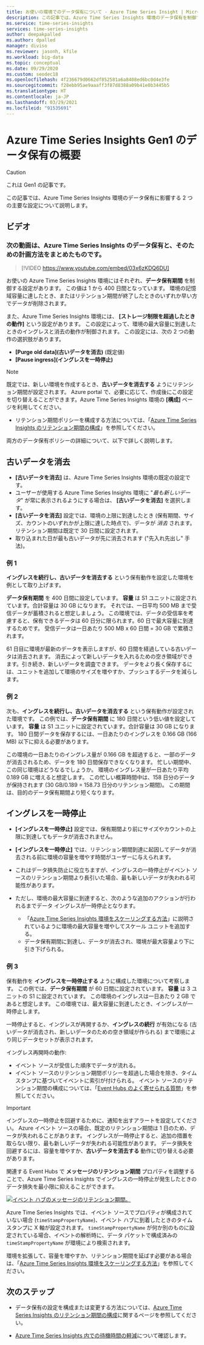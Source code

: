 ```yaml
---
title: お使いの環境でのデータ保有について - Azure Time Series Insight | Microsoft Docs
description: この記事では、Azure Time Series Insights 環境のデータ保有を制御する 2 つの設定について説明します。
ms.service: time-series-insights
services: time-series-insights
author: deepakpalled
ms.author: dpalled
manager: diviso
ms.reviewer: jasonh, kfile
ms.workload: big-data
ms.topic: conceptual
ms.date: 09/29/2020
ms.custom: seodec18
ms.openlocfilehash: 4f236679d0662df852581a6a8408ed6bc0d4e3fe
ms.sourcegitcommit: f28ebb95ae9aaaff3f87d8388a09b41e0b3445b5
ms.translationtype: HT
ms.contentlocale: ja-JP
ms.lasthandoff: 03/29/2021
ms.locfileid: "91535691"
---
```

# <a name="understand-data-retention-in-azure-time-series-insights-gen1"></a>Azure Time Series Insights Gen1 のデータ保有の概要

> [!CAUTION]
> これは Gen1 の記事です。

この記事では、Azure Time Series Insights 環境のデータ保有に影響する 2 つの主要な設定について説明します。

## <a name="video"></a>ビデオ

### <a name="the-following-video-summarizes-azure-time-series-insights-data-retention-and-how-to-plan-for-itbr"></a>次の動画は、Azure Time Series Insights のデータ保有と、そのための計画方法をまとめたものです。</br>

> [!VIDEO https://www.youtube.com/embed/03x6zKDQ6DU]

お使いの Azure Time Series Insights 環境にはそれぞれ、**データ保有期間** を制御する設定があります。 この値は 1 から 400 日間となっています。 環境の記憶域容量に達したとき、またはリテンション期間が終了したときのいずれか早い方でデータが削除されます。

また、Azure Time Series Insights 環境には、 **[ストレージ制限を超過したときの動作]** という設定があります。 この設定によって、環境の最大容量に到達したときのイングレスと消去の動作が制御されます。 この設定には、次の 2 つの動作の選択肢があります。

- **[Purge old data]\(古いデータを消去\)** (既定値)  
- **[Pause ingress]\(イングレスを一時停止\)**

> [!NOTE]
> 既定では、新しい環境を作成するとき、**古いデータを消去する** ようにリテンション期間が設定されます。 Azure portal で、必要に応じて、作成後にこの設定を切り替えることができます。Azure Time Series Insights 環境の **[構成]** ページを利用してください。
>
> - リテンション期間ポリシーを構成する方法については、「[Azure Time Series Insights のリテンション期間の構成](time-series-insights-how-to-configure-retention.md)」を参照してください。

両方のデータ保有ポリシーの詳細について、以下で詳しく説明します。

## <a name="purge-old-data"></a>古いデータを消去

- **[古いデータを消去]** は、Azure Time Series Insights 環境の既定の設定です。  
- ユーザーが使用する Azure Time Series Insights 環境に "*最も新しいデータ*" が常に表示されるようにする場合は、 **[古いデータを消去]** を選択します。
- **[古いデータを消去]** 設定では、環境の上限に到達したとき (保有期間、サイズ、カウントのいずれかが上限に達した時点で)、データが *消去* されます。 リテンション期間は既定で 30 日間に設定されます。
- 取り込まれた日が最も古いデータが先に消去されます ("先入れ先出し" 手法)。

### <a name="example-one"></a>例 1

**イングレスを続行し、古いデータを消去する** という保有動作を設定した環境を例として取り上げます。

**データ保有期間** を 400 日間に設定しています。 **容量** は S1 ユニットに設定されています。合計容量は 30 GB になります。 それでは、一日平均 500 MB まで受信データが蓄積されると想定しましょう。 この環境では、データの受信率を考慮すると、保有できるデータは 60 日分に限られます。60 日で最大容量に到達するためです。 受信データは一日あたり 500 MB x 60 日間 = 30 GB で累積されます。

61 日目に環境が最新のデータを表示しますが、60 日間を経過している古いデータは消去されます。 消去によって新しいデータを入れるための空き領域ができます。引き続き、新しいデータを調査できます。 データをより長く保存するには、ユニットを追加して環境のサイズを増やすか、プッシュするデータを減らします。  

### <a name="example-two"></a>例 2

次も、**イングレスを続行し、古いデータを消去する** という保有動作が設定された環境です。 この例では、**データ保有期間** に 180 日間という低い値を設定しています。 **容量** は S1 ユニットに設定されています。合計容量は 30 GB になります。 180 日間データを保存するには、一日あたりのイングレスを 0.166 GB (166 MB) 以下に抑える必要があります。  

この環境の一日あたりのイングレス量が 0.166 GB を超過すると、一部のデータが消去されるため、データを 180 日間保存できなくなります。 忙しい期間中、この同じ環境はどうなるでしょうか。 環境のイングレス量が一日あたり平均 0.189 GB に増えると想定します。 この忙しい概算時間中は、158 日分のデータが保持されます (30 GB/0.189 = 158.73 日分のリテンション期間)。 この期間は、目的のデータ保有期間より短くなります。

## <a name="pause-ingress"></a>イングレスを一時停止

- **[イングレスを一時停止]** 設定では、保有期間より前にサイズやカウントの上限に到達してもデータが消去されません。  
- **[イングレスを一時停止]** では、リテンション期間到達に起因してデータが消去される前に環境の容量を増やす時間がユーザーに与えられます。
- これはデータ損失防止に役立ちますが、イングレスの一時停止がイベント ソースのリテンション期間より長引いた場合、最も新しいデータが失われる可能性があります。
- ただし、環境の最大容量に到達すると、次のような追加のアクションが行われるまでデータ イングレスが一時停止となります。

  - 「[Azure Time Series Insights 環境をスケーリングする方法](time-series-insights-how-to-scale-your-environment.md)」に説明されているように環境の最大容量を増やしてスケール ユニットを追加する。
  - データ保有期間に到達し、データが消去され、環境が最大容量より下に引き下げられる。

### <a name="example-three"></a>例 3

保有動作を **イングレスを一時停止する** ように構成した環境について考察します。 この例では、**データ保有期間** が 60 日間に設定されています。 **容量** は 3 ユニットの S1 に設定されています。 この環境のイングレスは一日あたり 2 GB であると想定します。 この環境では、最大容量に到達したとき、イングレスが一時停止します。

一時停止すると、イングレスが再開するか、**イングレスの続行** が有効になる (古いデータが消去され、新しいデータのための空き領域が作られる) まで環境により同じデータセットが表示されます。

イングレス再開時の動作:

- イベント ソースが受信した順序でデータが流れる。
- イベント ソースのリテンション期間ポリシーを超過した場合を除き、タイムスタンプに基づいてイベントに索引が付けられる。 イベント ソースのリテンション期間の構成については、「[Event Hubs のよく寄せられる質問](../event-hubs/event-hubs-faq.md)」を参照してください。

> [!IMPORTANT]
> イングレスの一時停止を回避するために、通知を出すアラートを設定してください。 Azure イベント ソースの場合、既定のリテンション期間は 1 日のため、データが失われることがあります。 イングレスが一時停止すると、追加の措置を取らない限り、最も新しいデータが失われる可能性があります。 データ損失を回避するには、容量を増やすか、**古いデータを消去する** 動作に切り替える必要があります。

関連する Event Hubs で **メッセージのリテンション期間** プロパティを調整することで、Azure Time Series Insights でイングレスの一時停止が発生したときのデータ損失を最小限に抑えることができます。

[![イベント ハブのメッセージのリテンション期間。](media/time-series-insights-concepts-retention/event-hub-retention.png)](media/time-series-insights-concepts-retention/event-hub-retention.png#lightbox)

Azure Time Series Insights では、イベント ソースでプロパティが構成されていない場合 (`timeStampPropertyName`)、イベント ハブに到着したときのタイムスタンプに X 軸が設定されます。 `timeStampPropertyName` が何か別のものに設定されている場合、イベントの解析時に、データ パケットで構成済みの `timeStampPropertyName` が環境により検索されます。

環境を拡張して、容量を増やすか、リテンション期間を延ばす必要がある場合は、「[Azure Time Series Insights 環境をスケーリングする方法](time-series-insights-how-to-scale-your-environment.md)」を参照してください。

## <a name="next-steps"></a>次のステップ

- データ保有の設定を構成または変更する方法については、[Azure Time Series Insights のリテンション期間の構成](time-series-insights-how-to-configure-retention.md)に関するページを参照してください。

- [Azure Time Series Insights 内での待機時間の軽減](time-series-insights-environment-mitigate-latency.md)について確認します。
